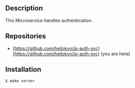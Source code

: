 ## Description

This Microservice handles authentication.

## Repositories

- [https://github.com/hellokvn/jp-auth-svc](https://github.com/hellokvn/jp-auth-svc) (you are here)

## Installation

```bash
$ make server
```